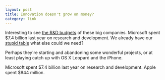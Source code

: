```yaml
---
layout: post
title: Innovation doesn't grow on money?
category: link
---
```


Interesting to see [the R&D budgets](http://techblog.dallasnews.com/archives/2008/04/why-doesnt-microsoft-outinnova.html) of these big companies. Microsoft spent $7.4 billion last year on research and development. We already have our [stupid table](http://www.youtube.com/watch?v=CZrr7AZ9nCY) what else could we need?

Perhaps they're starting and abandoning some wonderful projects, or at least playing catch up with OS X Leopard and the iPhone.

Microsoft spent $7.4 billion last year on research and development. Apple spent $844 million.
